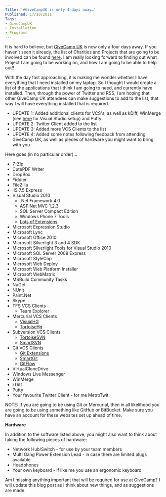 ```yaml
---
Title: '#GiveCampUK is only 4 days away…'
Published: 17/10/2011
Tags:
- GiveCampUK
- Installation
- Programs
---
```


It is hard to believe, but [GiveCamp UK](http://www.givecamp.org.uk/) is now only a four days away. If you haven’t seen it already, the list of Charities and Projects that are going to be involved can be found [here](http://www.givecamp.org.uk/blog/introducing-our-givecamp-uk-2011-charity-projects). I am really looking forward to finding out what Project I am going to be working on, and how I am going to be able to help out!!

With the day fast approaching, it is making me wonder whether I have everything that I need installed on my laptop. So I thought I would create a list of the applications that I think I am going to need, and currently have installed. Then, through the power of Twitter and RSS, I am hoping that other GiveCamp UK attendees can make suggestions to add to the list, that way I will have everything installed that is required.

- UPDATE 1: Added additional clients for VCS's, as well as kDiff, WinMerge (see [here](http://www.gep13.co.uk/blog/?p=188) for Visual Studio setup) and Putty 
- UPDATE 2: Twitter Client added to the list 
- UPDATE 3: Added more VCS Clients to the list 
- UPDATE 4: Added some notes following feedback from attending GiveCamp UK, as well as pieces of hardware you might want to bring with you 
 
Here goes (in no particular order)…

- 7-Zip 
- CutePDF Writer 
- DropBox 
- Fiddler 
- FileZilla 
- IIS 7.5 Express 
- Visual Studio 2010             
  - .Net Framework 4.0 
  - ASP.Net MVC 1,2,3 
  - SQL Server Compact Edition 
  - Windows Phone 7 Tools 
  - [Lots of Extensions](http://www.gep13.co.uk/blog/?p=3)
- Microsoft Expression Studio 
- Microsoft Lync 
- Microsoft Office 2010 
- Microsoft Silverlight 3 and 4 SDK 
- Microsoft Silverlight Tools for Visual Studio 2010 
- Microsoft SQL Server 2008 Express 
- Microsoft StyleCop 
- Microsoft Web Deploy 
- Microsoft Web Platform Installer 
- Microsoft WebMatrix 
- MSBuild Community Tasks 
- NuGet 
- NUnit 
- Paint.Net 
- Skype 
- TFS VCS Clients             
  - Team Explorer 
- Mercurial VCS Clients             
  - [VisualHG](http://visualhg.codeplex.com/)
  - [TortoiseHg](http://tortoisehg.bitbucket.org/)
- Subversion VCS Clients             
  - [TortoiseSVN](http://tortoisesvn.tigris.org/)
  - [SmartSVN](http://www.syntevo.com/smartsvn/index.html)
- Git VCS Clients             
  - [Git Extensions](http://code.google.com/p/gitextensions/)
  - [SmartGit](http://www.syntevo.com/smartgit/index.html)
  - [GitFlow](https://github.com/nvie/gitflow)
- VirtualCloneDrive 
- Windows Live Messenger 
- WinMerge 
- kDiff 
- Putty 
- Your favourite Twitter Client - for me MetroTwit 
 

NOTE: If you are going to be using Git or Mercurial, then in all likelihood you are going to be using something like GitHub or BitBucket. Make sure you have an account for these websites set up ahead of time.

**Hardware**

In addition to the software listed above, you might also want to think about taking the following pieces of hardware:
    
- Network Hub/Switch - for use by your team members 
- Multi Gang Power Extension Lead - in case there are limited plugs available 
- Headphones 
- Your own keyboard - if like me you use an ergonomic keyboard 

Am I missing anything important that will be required for use at GiveCamp? I will update this blog post as I think about new things, and as suggestions are made.
